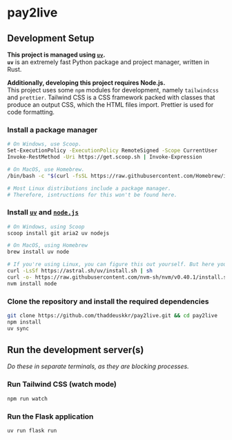 # pay2live

## Development Setup

**This project is managed using [`uv`](https://github.com/astral-sh/uv).**  
**`uv`** is an extremely fast Python package and project manager, written in Rust.

**Additionally, developing this project requires Node.js.**  
This project uses some `npm` modules for development, namely `tailwindcss` and `prettier`. Tailwind CSS is a CSS framework packed with classes that produce an output CSS, which the HTML files import. Prettier is used for code formatting.

### Install a package manager

```sh
# On Windows, use Scoop.
Set-ExecutionPolicy -ExecutionPolicy RemoteSigned -Scope CurrentUser
Invoke-RestMethod -Uri https://get.scoop.sh | Invoke-Expression
```

```sh
# On MacOS, use Homebrew.
/bin/bash -c "$(curl -fsSL https://raw.githubusercontent.com/Homebrew/install/HEAD/install.sh)"
```

```sh
# Most Linux distributions include a package manager.
# Therefore, isntructions for this won't be found here.
```

### Install [`uv`](https://github.com/astral-sh/uv) and [`node.js`](https://nodejs.org)

```sh
# On Windows, using Scoop
scoop install git aria2 uv nodejs
```

```sh
# On MacOS, using Homebrew
brew install uv node
```

```sh
# If you're using Linux, you can figure this out yourself. But here you go anyways.
curl -LsSf https://astral.sh/uv/install.sh | sh
curl -o- https://raw.githubusercontent.com/nvm-sh/nvm/v0.40.1/install.sh | bash
nvm install node
```

### Clone the repository and install the required dependencies

```sh
git clone https://github.com/thaddeuskkr/pay2live.git && cd pay2live
npm install
uv sync
```

## Run the development server(s)

_Do these in separate terminals, as they are blocking processes._

### Run Tailwind CSS (watch mode)

```sh
npm run watch
```

### Run the Flask application

```sh
uv run flask run
```
